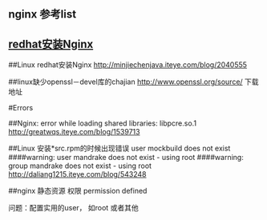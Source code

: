 nginx 参考list
---------------------------------------------

## [redhat安装Nginx][nginx-redhat]

##Linux redhat安装Nginx
http://minjiechenjava.iteye.com/blog/2040555

##linux缺少openssl－devel库的chajian
http://www.openssl.org/source/   下载地址


#Errors

##Nginx: error while loading shared libraries: libpcre.so.1
http://greatwqs.iteye.com/blog/1539713


##Linux 安装*src.rpm的时候出现错误 user mockbuild does not exist
####warning: user mandrake does not exist - using root 
####warning: group mandrake does not exist - using root
http://daliang1215.iteye.com/blog/543248 

##nginx 静态资源 权限
permission defined

问题：配置实用的user， 如root 或者其他




[nginx-redhat]: ./nginx-relay.md "redhat安装Nginx"